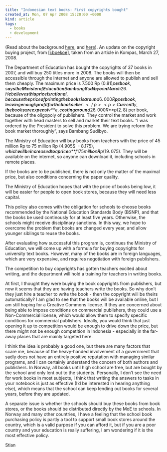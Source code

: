 ```yaml
---
title: "Indonesian text books: First copyrights bought"
created_at: Mon, 07 Apr 2008 15:20:00 +0000
kind: article
tags:
  - books
  - development
---
```


(Read about the background
[here](http://reganmian.net/blog/2008/02/08/indonesian-government-wants-to-buy-text-book-copyrights/),
and
[here](http://reganmian.net/blog/2008/03/27/indonesian-government-buys-books-copyrights-update/)).
An update on the copyright buying project, from
[[i:boekoe]](http://klipingbuku.blogspot.com/), taken from an article in
Kompas, March 27, 2008.

The Department of Education has bought the copyrights of 37 books in
2007, and will buy 250 titles more in 2008. The books will then be
accessible through the internet and anyone are allowed to publish and
sell them cheaply. The maximum price is 7.500 Rp
(0.81)*p**e**r**b**o**o**k*, *s**a**y**s**t**h**e**M**i**n**i**s**t**e**r**o**f**E**d**u**c**a**t**i**o**n**B**a**m**b**a**n**g**S**u**d**i**b**y**o**o**n**M**a**r**c**h*26. *H**e**b**e**l**i**e**v**e**s**t**h**i**s**p**r**i**c**e**i**s**r**a**t**i**o**n**a**l*, *b**e**c**a**u**s**e**t**h**e**p**r**i**c**e**o**f**p**r**i**n**t**i**n**g**t**h**e**b**o**o**k**s**i**s**a**r**o**u**n**d*6. 000*R**p**p**e**r**b**o**o**k*, *l**e**a**v**i**n**g**e**n**o**u**g**h**p**r**o**f**i**t**f**o**r**t**h**e**b**o**o**k**s**e**l**l**e**r*.  \<  / *p* \>  \< *p* \> *C**u**r**r**e**n**t**l**y*, *t**h**e**b**o**o**k**s**a**r**e**e**x**p**e**n**s**i**v**e*, *c**o**s**t**i**n**g**a**r**o**u**n**d*26. 000*R**p*(2. 8)
per book, because of the oligopoly of publishers. They control the
market and work together with head masters to sell and market their text
books. “I was ordered by the President to solve this problem. We are
trying reform the book market thoroughly”, says Bambang Sudibyo.

The Ministry of Education will buy books from teachers with the price of
45 million Rp to 75 million Rp (4.905\$  -
8.175), *w**h**i**c**h**w**i**l**l**b**e**i**n**c**r**e**a**s**e**d**t**o**a**p**r**i**c**e**o**f*175*m**i**l**l**i**o**n**R**p*(19. 075).
They will be available on the internet, so anyone can download it,
including schools in remote places.

If the books are to be published, there is not only the matter of the
maximal price, but also conditions concerning the paper quality.

The Ministry of Education hopes that with the price of books being low,
it will be easier for people to open book stores, because they will need
less capital.

This policy also comes with the obligation for schools to choose books
recommended by the National Education Standards Body (BSNP), and that
the books be used continously for at least five years. Otherwise, the
schools might receive disciplinary sanctions. In this way, we hope to
overcome the problem that books are changed every year, and allow
younger siblings to reuse the books.

After evaluating how successful this program is, continues the Ministry
of Education, we will come up with a formula for buying copyrights for
university text books. However, many of the books are in foreign
languages, which are very expensive, and requires negotiation with
foreign publishers.

The competition to buy copyrights has gotten teachers excited about
writing, and the department will hold a training for teachers in writing
books.

At first, I thought they were buying the book copyrights from
publishers, but now it seems that they are having teachers write the
books. So why don’t they just hire a teacher to write the book - then
the copyright will be theirs automatically? I am glad to see that the
books will be available online, but I am still hoping for a Creative
Commons license. If they are concerned about being able to impose
conditions on commercial publishers, they could use a Non-Commercial
license, which would allow them to specify specific conditions for
commercial publishers. Ideally, you would think that just opening it up
to competition would be enough to drive down the price, but there might
not be enough competition in Indonesia - especially in the far-away
places that are mainly targeted here.

I think the idea is probably a good one, but there are many factors that
scare me, because of the heavy-handed involvement of a government that
sadly does not have an entirely positive reputation with managing
similar programs, and I can certainly understand the concern of both
authors and publishers. In Norway, all books until high school are free,
but are bought by the school and only lent out to the students.
Personally, I don’t see the need for work books in most subjects, I
think that writing the answers to tasks in your notebook is just as
effective (I’d be interested in hearing anything else), which means that
the school can keep lending out books for several years, before they are
updated.

A separate issue is whether the schools should buy these books from book
stores, or the books should be distributed directly by the MoE to
schools. In Norway and many other countries, I have a feeling that the
school book purchasing policy is partly a tool to support small book
stores around the country, which is a valid purpose if you can afford
it, but if you are a poor country and your education is really
suffering, I am wondering if it is the most effective policy.

Stian
